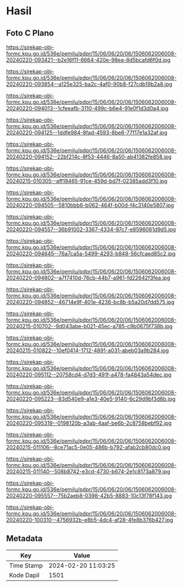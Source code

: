 # Hasil

## Foto C Plano

https://sirekap-obj-formc.kpu.go.id/536e/pemilu/pdpr/15/06/06/20/06/1506062006008-20240220-093421--b2e16f11-6664-420e-98ea-8d5bcafd6f0d.jpg

https://sirekap-obj-formc.kpu.go.id/536e/pemilu/pdpr/15/06/06/20/06/1506062006008-20240220-093854--a125e325-ba2c-4af0-90b8-f27cdb19b2a8.jpg

https://sirekap-obj-formc.kpu.go.id/536e/pemilu/pdpr/15/06/06/20/06/1506062006008-20240220-094013--1cfeeafb-3110-499c-b6e4-91e0f1d3d0a4.jpg

https://sirekap-obj-formc.kpu.go.id/536e/pemilu/pdpr/15/06/06/20/06/1506062006008-20240220-094125--1ddfe984-8fad-4593-8be6-77f17e1a32af.jpg

https://sirekap-obj-formc.kpu.go.id/536e/pemilu/pdpr/15/06/06/20/06/1506062006008-20240220-094152--22bf214c-8f53-4446-8a50-ab41382fe858.jpg

https://sirekap-obj-formc.kpu.go.id/536e/pemilu/pdpr/15/06/06/20/06/1506062006008-20240215-010305--aff18465-91ce-459d-bd7f-02385add3f10.jpg

https://sirekap-obj-formc.kpu.go.id/536e/pemilu/pdpr/15/06/06/20/06/1506062006008-20240220-094505--5810bbb6-b062-464f-b00d-f4c3140e5807.jpg

https://sirekap-obj-formc.kpu.go.id/536e/pemilu/pdpr/15/06/06/20/06/1506062006008-20240220-094557--36b91002-3367-4334-97c7-e8596061d9d5.jpg

https://sirekap-obj-formc.kpu.go.id/536e/pemilu/pdpr/15/06/06/20/06/1506062006008-20240220-094645--76a7ca5a-5499-4293-b848-56cfcaed85c2.jpg

https://sirekap-obj-formc.kpu.go.id/536e/pemilu/pdpr/15/06/06/20/06/1506062006008-20240220-094802--a7f7410d-76cb-44b7-a961-fd22642f3fea.jpg

https://sirekap-obj-formc.kpu.go.id/536e/pemilu/pdpr/15/06/06/20/06/1506062006008-20240220-094852--46714e9f-401e-4236-bc8b-b5a20d7dd575.jpg

https://sirekap-obj-formc.kpu.go.id/536e/pemilu/pdpr/15/06/06/20/06/1506062006008-20240215-010702--9d043abe-b021-45ec-a785-c9b0675f738b.jpg

https://sirekap-obj-formc.kpu.go.id/536e/pemilu/pdpr/15/06/06/20/06/1506062006008-20240215-010822--10ef0414-1712-4891-a031-abeb03a9b284.jpg

https://sirekap-obj-formc.kpu.go.id/536e/pemilu/pdpr/15/06/06/20/06/1506062006008-20240220-095112--20758cd4-d7d3-491f-a478-fa4843a54dec.jpg

https://sirekap-obj-formc.kpu.go.id/536e/pemilu/pdpr/15/06/06/20/06/1506062006008-20240220-095223--83d540e9-a1e3-40e5-9140-6c29d9bf3d8b.jpg

https://sirekap-obj-formc.kpu.go.id/536e/pemilu/pdpr/15/06/06/20/06/1506062006008-20240220-095319--0198120b-a3ab-4aaf-be6b-2c8758bebf92.jpg

https://sirekap-obj-formc.kpu.go.id/536e/pemilu/pdpr/15/06/06/20/06/1506062006008-20240215-011106--8ce71ac5-0e05-486b-b792-afab2cb80dc0.jpg

https://sirekap-obj-formc.kpu.go.id/536e/pemilu/pdpr/15/06/06/20/06/1506062006008-20240215-011140--508b8742-e3cd-4730-b674-2e1c8173a879.jpg

https://sirekap-obj-formc.kpu.go.id/536e/pemilu/pdpr/15/06/06/20/06/1506062006008-20240220-095557--75b2aeb8-0398-42b5-8883-10c13f78f143.jpg

https://sirekap-obj-formc.kpu.go.id/536e/pemilu/pdpr/15/06/06/20/06/1506062006008-20240220-100310--4756932b-e8b5-4dc4-af28-4fe8b376b427.jpg


## Metadata

| Key        | Value               |
| ---------- | ------------------- |
| Time Stamp | 2024-02-20 11:03:25 |
| Kode Dapil | 1501                |




